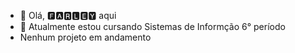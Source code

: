 - 👋 Olá, 🅵🅰🆁🅻🅴🆈 aqui
- 🌱 Atualmente estou cursando Sistemas de Informção 6° período
- Nenhum projeto em andamento


